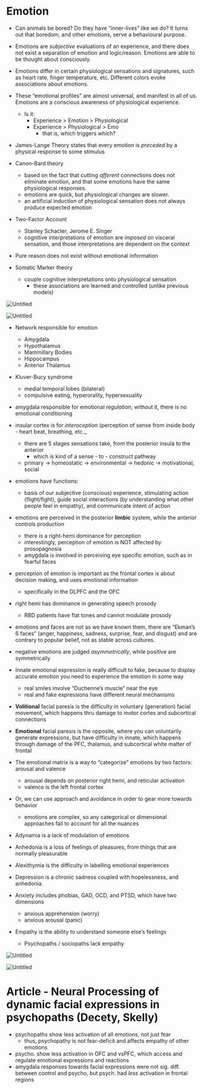 # Emotion

- Can animals be bored? Do they have “inner-lives” like we do? It turns out that boredom, and other emotions, serve a behavioural purpose.
- Emotions are *subjective* evaluations of an experience, and there does not exist a separation of emotion and logic/reason. Emotions are able to be thought about consciously.

- Emotions differ in certain physiological sensations and signatures, such as heart rate, finger temperature, etc. Different colors evoke associations about emotions.

- These “emotional profiles” are almost universal, and manifest in all of us. Emotions are a conscious awareness of physiological experience.
    - Is it:
        - Experience > Emotion > Physiological
        - Experience > Physiological > Emo
            - that is, which triggers which?
- James-Lange Theory states that every emotion is *preceded* by a physical response to some stimulus
- Canon-Bard theory
    - based on the fact that cutting *afferent* connections does not eliminate emotion, and that some emotions have the same physiological responses.
    - emotions are quick, but physiological changes are slower.
    - an artificial induction of physiological sensation does not always produce expected emotion
- Two-Factor Account
    - Stanley Schacter, Jerome E. Singer
    - cognitive interpretations of emotion are *imposed* on visceral sensation, and those interpretations are dependent on the context
- Pure reason does not exist without emotional information
- Somatic Marker theory
    - couple cognitive interpretations onto physiological sensation
        - these associations are learned and controlled (unlike previous models)

![Untitled](repo/wlu/psychology/neuropsychology/PS365/PS365%20-%20Neuropsychology%20fddaf3f488c24206b552caf5d20511b7/Emotion%2063ce1786b19d45aba9db18170d448fc4/Untitled.png)

![Untitled](repo/wlu/psychology/neuropsychology/PS365/PS365%20-%20Neuropsychology%20fddaf3f488c24206b552caf5d20511b7/Emotion%2063ce1786b19d45aba9db18170d448fc4/Untitled%201.png)

- Network responsible for emotion
    - Amygdala
    - Hypothalamus
    - Mammillary Bodies
    - Hippocampus
    - Anterior Thalamus

- Kluver-Bucy syndrome
    - medial temporal lobes (bilateral)
    - compulsive eating, hyperorality, hypersexuality

- amygdala responsible for emotional *regulation*, without it, there is no emotional conditioning
- insular cortex is for *interoception* (perception of sense from inside body - heart beat, breathing, etc._
    - there are 5 stages sensations take, from the posterior insula to the anterior
        - which is kind of a sense - to - construct pathway
    - primary → homeostatic → environmental → hedonic → motivational, social

- emotions have functions:
    - basis of our subjective (conscious) experience, stimulating action (flight/fight), guide social interactions (by understanding what other people feel in empathy), and communicate intent of action
    
- emotions are perceived in the posterior **limbic** system, while the anterior controls production
    - there is a right-hemi dominance for perception
    - interestingly, perception of emotion is NOT affected by prosopagnosia
    - amygdala is involved in perceiving eye specific emotion, such as in fearful faces

- perception of emotion is important as the frontal cortex is about decision making, and uses emotional information
    - specifically in the DLPFC and the OFC

- right hemi has dominance in generating speech prosody
    - RBD patients have flat tones and cannot modulate prosody

- emotions and faces are not as we have known them, there are “Ekman’s 6 faces” (anger, happiness, sadness, surprise, fear, and disgust) and are contrary to popular belief, not as stable across cultures.
- negative emotions are judged *asymmetrically*, while positive are symmetrically

- Innate emotional expression is really difficult to fake, because to display accurate emotion you need to experience the emotion in some way
    - real smiles involve “Duchenne’s muscle” near the eye
    - real and fake expressions have different neural mechanisms

- **Volitional** facial paresis is the difficulty in voluntary (generation) facial movement, which happens thru damage to motor cortex and subcortical connections
- **Emotional** facial paresis is the opposite, where you can voluntarily generate expressions, but have difficulty in innate, which happens through damage of the PFC, thalamus, and subcortical white matter of frontal

- The emotional matrix is a way to “categorize” emotions by two factors: arousal and valence
    - arousal depends on posterior right hemi, and reticular activation
    - valence is the left frontal cortex

- Or, we can use approach and avoidance in order to gear more towards behavior
    - emotions are complex, so any categorical or dimensional approaches fail to account for all the nuances

- Adynamia is a lack of modulation of emotions
- Anhedonia is a loss of feelings of pleasures, from things that are normally pleasurable
- Alexithymia is the difficulty in labelling emotional experiences
- Depression is a chronic sadness coupled with hopelessness, and anhedonia.
- Anxiety includes phobias, GAD, OCD, and PTSD, which have two dimensions
    - anxious apprehension (worry)
    - anxious arousal (panic)
- Empathy is the ability to understand someone else’s feelings
    - Psychopaths / sociopaths lack empathy

![Untitled](repo/wlu/psychology/neuropsychology/PS365/PS365%20-%20Neuropsychology%20fddaf3f488c24206b552caf5d20511b7/Emotion%2063ce1786b19d45aba9db18170d448fc4/Untitled%202.png)

![Untitled](repo/wlu/psychology/neuropsychology/PS365/PS365%20-%20Neuropsychology%20fddaf3f488c24206b552caf5d20511b7/Emotion%2063ce1786b19d45aba9db18170d448fc4/Untitled%203.png)

# Article - Neural Processing of dynamic facial expressions in psychopaths (Decety, Skelly)

- psychopaths show less activation of all emotions, not just fear
    - thus, psychopathy is not fear-deficit and affects empathy of other emotions
- psycho. show less activation in OFC and vsPFC, which access and regulate emotional expressions and reactions
- amygdala responses towards facial expressions were not sig. diff. between control and psycho, but psych. had *less* activation in frontal regions